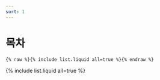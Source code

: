 ```yaml
---
sort: 1
---
```


# 목차

```
{% raw %}{% include list.liquid all=true %}{% endraw %}
```

{% include list.liquid all=true %}

